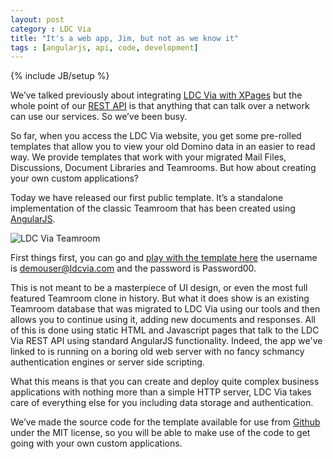 ```yaml
---
layout: post
category : LDC Via
title: "It's a web app, Jim, but not as we know it"
tags : [angularjs, api, code, development]
---
```

{% include JB/setup %}

We’ve talked previously about integrating [LDC Via with XPages](http://blog.ldcvia.com/2014/12/08/Integrating-LDC-Via-with-XPages/) but the whole point of our [REST API](https://ldcvia.zendesk.com/hc/en-gb/sections/200324872-API) is that anything that can talk over a network can use our services. So we’ve been busy.

So far, when you access the LDC Via website, you get some pre-rolled templates that allow you to view your old Domino data in an easier to read way. We provide templates that work with your migrated Mail Files, Discussions, Document Libraries and Teamrooms. But how about creating your own custom applications?

Today we have released our first public template. It’s a standalone implementation of the classic Teamroom that has been created using [AngularJS](https://angularjs.org).

![LDC Via Teamroom](http://ldcvia.s3.amazonaws.com/ldcvia-teamroom.png)

First things first, you can go and [play with the template here](http://ldcvia.s3.amazonaws.com/ldcvia-teamroom/app/index.html) the username is demouser@ldcvia.com and the password is Password00.

This is not meant to be a masterpiece of UI design, or even the most full featured Teamroom clone in history. But what it does show is an existing Teamroom database that was migrated to LDC Via using our tools and then allows you to continue using it, adding new documents and responses. All of this is done using static HTML and Javascript pages that talk to the LDC Via REST API using standard AngularJS functionality. Indeed, the app we've linked to is running on a boring old web server with no fancy schmancy authentication engines or server side scripting.

What this means is that you can create and deploy quite complex business applications with nothing more than a simple HTTP server, LDC Via takes care of everything else for you including data storage and authentication.

We’ve made the source code for the template available for use from [Github](https://github.com/ldcvia/ldcvia-teamroom) under the MIT license, so you will be able to make use of the code to get going with your own custom applications.
